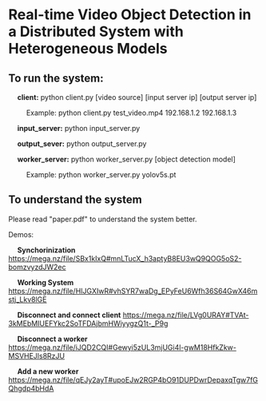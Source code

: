 # Real-time Video Object Detection in a Distributed System with Heterogeneous Models


## To run the system:

&emsp; __client:__ python client.py [video source] [input server ip] [output server ip]

&emsp; &emsp; Example: python client.py test_video.mp4 192.168.1.2 192.168.1.3
  
&emsp; __input_server:__ python input_server.py
  
&emsp; __output_sever:__ python output_server.py
  
&emsp; __worker_server:__ python worker_server.py [object detection model]

&emsp; &emsp; Example: python worker_server.py yolov5s.pt
  
  
## To understand the system

Please read "paper.pdf" to understand the system better.

Demos:

&emsp; __Synchorinization__ https://mega.nz/file/SBx1kIxQ#mnLTucX_h3aptyB8EU3wQ9QOG5oS2-bomzvyzdJW2ec

&emsp; __Working System__ https://mega.nz/file/HIJGXIwR#vhSYR7waDg_EPyFeU6Wfh36S64GwX46mstj_Lkv8lGE

&emsp; __Disconnect and connect client__ https://mega.nz/file/LVg0URAY#TVAt-3kMEbMIUEFYkc2SoTFDAjbmHWiyygzQ1t-_P9g

&emsp; __Disconnect a worker__ https://mega.nz/file/iJQD2CQI#Gewyi5zUL3mjUGi4l-gwM18HfkZkw-MSVHEJls8RzJU

&emsp; __Add a new worker__ https://mega.nz/file/qEJy2ayT#upoEJw2RGP4bO91DUPDwrDepaxqTgw7fGQhgdp4bHdA


